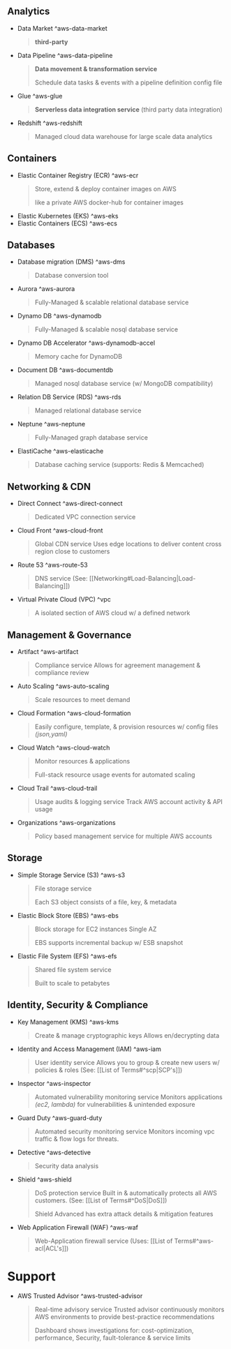 ## Analytics

- Data Market ^aws-data-market
  > **third-party**
- Data Pipeline ^aws-data-pipeline
  > **Data movement & transformation service**
  >
  > Schedule data tasks & events with a pipeline definition config file
- Glue ^aws-glue
  > **Serverless data integration service** (third party data integration)
- Redshift ^aws-redshift
  > Managed cloud data warehouse for large scale data analytics

## Containers

- Elastic Container Registry (ECR) ^aws-ecr
  > Store, extend & deploy container images on AWS
  >
  > like a private AWS docker-hub for container images
- Elastic Kubernetes (EKS) ^aws-eks
- Elastic Containers (ECS) ^aws-ecs

## Databases

- Database migration (DMS) ^aws-dms
  > Database conversion tool
- Aurora ^aws-aurora
  > Fully-Managed & scalable relational database service
- Dynamo DB ^aws-dynamodb
  > Fully-Managed & scalable nosql database service
- Dynamo DB Accelerator ^aws-dynamodb-accel
  > Memory cache for DynamoDB
- Document DB ^aws-documentdb
  > Managed nosql database service (w/ MongoDB compatibility)
- Relation DB Service (RDS) ^aws-rds
  > Managed relational database service
- Neptune ^aws-neptune
  > Fully-Managed graph database service
- ElastiCache ^aws-elasticache
  > Database caching service (supports: Redis & Memcached)

## Networking & CDN

- Direct Connect ^aws-direct-connect
  > Dedicated VPC connection service
- Cloud Front ^aws-cloud-front
  > Global CDN service
  > Uses edge locations to deliver content cross region close to customers
- Route 53 ^aws-route-53
  > DNS service (See: [[Networking#Load-Balancing|Load-Balancing]])
- Virtual Private Cloud (VPC) ^vpc
  > A isolated section of AWS cloud w/ a defined network

## Management & Governance

- Artifact ^aws-artifact
  > Compliance service
  > Allows for agreement management & compliance review
- Auto Scaling ^aws-auto-scaling
  > Scale resources to meet demand
- Cloud Formation ^aws-cloud-formation
  > Easily configure, template, & provision resources w/ config files _(json,yaml)_
- Cloud Watch ^aws-cloud-watch
  > Monitor resources & applications
  >
  > Full-stack resource usage events for automated scaling
- Cloud Trail ^aws-cloud-trail
  > Usage audits & logging service
  > Track AWS account activity & API usage
- Organizations ^aws-organizations
  > Policy based management service for multiple AWS accounts

## Storage

- Simple Storage Service (S3) ^aws-s3
  > File storage service
  >
  > Each S3 object consists of a file, key, & metadata
- Elastic Block Store (EBS) ^aws-ebs
  > Block storage for EC2 instances
  > Single AZ
  >
  > EBS supports incremental backup w/ ESB snapshot
- Elastic File System (EFS) ^aws-efs
  > Shared file system service
  >
  > Built to scale to petabytes

## Identity, Security & Compliance

- Key Management (KMS) ^aws-kms
  > Create & manage cryptographic keys
  > Allows en/decrypting data
- Identity and Access Management (IAM) ^aws-iam
  > User identity service
  > Allows you to group & create new users w/ policies & roles (See: [[List of Terms#^scp|SCP's]])
- Inspector ^aws-inspector
  > Automated vulnerability monitoring service
  > Monitors applications _(ec2, lambda)_ for vulnerabilities & unintended exposure
- Guard Duty ^aws-guard-duty
  > Automated security monitoring service
  > Monitors incoming vpc traffic & flow logs for threats.
- Detective ^aws-detective
  > Security data analysis
- Shield ^aws-shield
  > DoS protection service
  > Built in & automatically protects all AWS customers. (See: [[List of Terms#^DoS|DoS]])
  >
  > Shield Advanced has extra attack details & mitigation features
- Web Application Firewall (WAF) ^aws-waf
  > Web-Application firewall service (Uses: [[List of Terms#^aws-acl|ACL's]])

# Support

- AWS Trusted Advisor ^aws-trusted-advisor
  > Real-time advisory service
  > Trusted advisor continuously monitors AWS environments to provide best-practice recommendations
  >
  > Dashboard shows investigations for: cost-optimization, performance, Security, fault-tolerance & service limits
